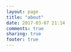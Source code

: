 ```yaml
---
layout: page
title: "about"
date: 2017-03-07 21:14
comments: true
sharing: true
footer: true
---
```

